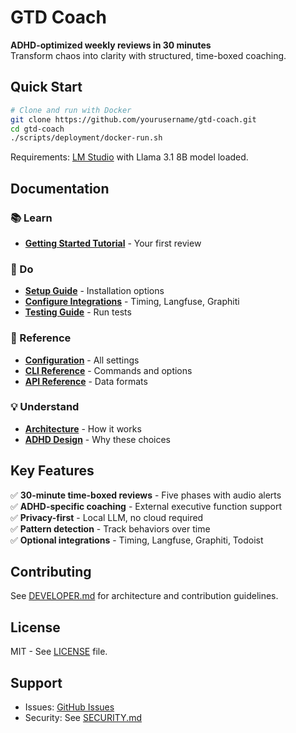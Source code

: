 # GTD Coach

**ADHD-optimized weekly reviews in 30 minutes**  
Transform chaos into clarity with structured, time-boxed coaching.

## Quick Start

```bash
# Clone and run with Docker
git clone https://github.com/yourusername/gtd-coach.git
cd gtd-coach
./scripts/deployment/docker-run.sh
```

Requirements: [LM Studio](https://lmstudio.ai/) with Llama 3.1 8B model loaded.

## Documentation

### 📚 Learn
- [**Getting Started Tutorial**](docs/tutorial/getting-started.md) - Your first review

### 🔧 Do
- [**Setup Guide**](docs/how-to/setup.md) - Installation options
- [**Configure Integrations**](docs/how-to/configure-integrations.md) - Timing, Langfuse, Graphiti
- [**Testing Guide**](docs/how-to/testing.md) - Run tests

### 📖 Reference
- [**Configuration**](docs/reference/configuration.md) - All settings
- [**CLI Reference**](docs/reference/cli.md) - Commands and options
- [**API Reference**](docs/reference/api.md) - Data formats

### 💡 Understand
- [**Architecture**](docs/explanation/architecture.md) - How it works
- [**ADHD Design**](docs/explanation/adhd-design.md) - Why these choices

## Key Features

✅ **30-minute time-boxed reviews** - Five phases with audio alerts  
✅ **ADHD-specific coaching** - External executive function support  
✅ **Privacy-first** - Local LLM, no cloud required  
✅ **Pattern detection** - Track behaviors over time  
✅ **Optional integrations** - Timing, Langfuse, Graphiti, Todoist  

## Contributing

See [DEVELOPER.md](docs/DEVELOPER.md) for architecture and contribution guidelines.

## License

MIT - See [LICENSE](LICENSE) file.

## Support

- Issues: [GitHub Issues](https://github.com/yourusername/gtd-coach/issues)
- Security: See [SECURITY.md](SECURITY.md)